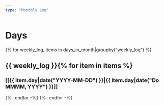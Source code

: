 ```yaml
---
type: "Monthly Log"
---
```


# Days
{% for weekly_log, items in days_in_month|groupby("weekly_log") %}
## {{ weekly_log }}{% for item in items %}
### [[{{ item.day|date("YYYY-MM-DD") }}|{{ item.day|date("Do MMMM, YYYY") }}]]
{%- endfor -%}
{%- endfor -%}
